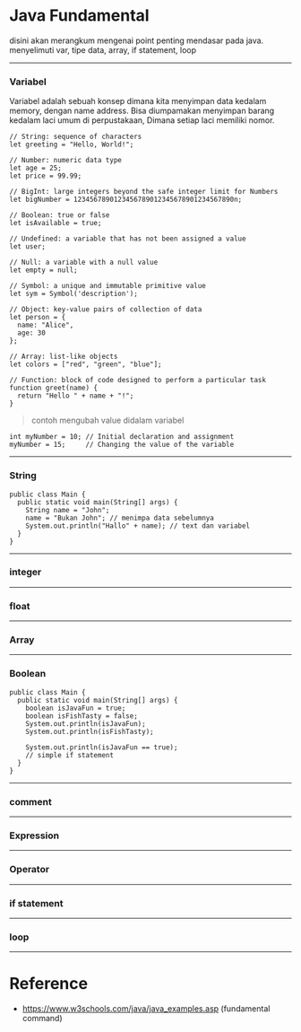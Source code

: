 # Java Fundamental

disini akan merangkum mengenai point penting mendasar pada java.
menyelimuti var, tipe data, array, if statement, loop

--- 
### Variabel 

Variabel adalah sebuah konsep dimana kita menyimpan data kedalam memory, dengan name address. Bisa diumpamakan menyimpan barang kedalam laci umum di perpustakaan, Dimana setiap laci memiliki nomor.

```
// String: sequence of characters
let greeting = "Hello, World!";

// Number: numeric data type
let age = 25;
let price = 99.99;

// BigInt: large integers beyond the safe integer limit for Numbers
let bigNumber = 1234567890123456789012345678901234567890n;

// Boolean: true or false
let isAvailable = true;

// Undefined: a variable that has not been assigned a value
let user;

// Null: a variable with a null value
let empty = null;

// Symbol: a unique and immutable primitive value
let sym = Symbol('description');

// Object: key-value pairs of collection of data
let person = {
  name: "Alice",
  age: 30
};

// Array: list-like objects
let colors = ["red", "green", "blue"];

// Function: block of code designed to perform a particular task
function greet(name) {
  return "Hello " + name + "!";
}

```

> contoh mengubah value didalam variabel 

```
int myNumber = 10; // Initial declaration and assignment
myNumber = 15;     // Changing the value of the variable
```

--- 
### String 

```
public class Main {
  public static void main(String[] args) {
    String name = "John";
    name = "Bukan John"; // menimpa data sebelumnya
    System.out.println("Hallo" + name); // text dan variabel
  }
}
```

--- 
### integer 


--- 
### float 


---
### Array 

--- 
### Boolean 

```
public class Main {
  public static void main(String[] args) {
    boolean isJavaFun = true;
    boolean isFishTasty = false;
    System.out.println(isJavaFun);
    System.out.println(isFishTasty);

    System.out.println(isJavaFun == true);
    // simple if statement
  }
}
```
---
### comment 

---
### Expression 

--- 
### Operator 

--- 
### if statement 

--- 
### loop


---
# Reference

- https://www.w3schools.com/java/java_examples.asp (fundamental command) 
